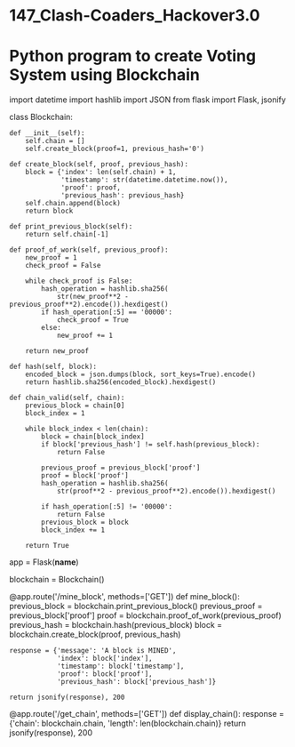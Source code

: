 # 147_Clash-Coaders_Hackover3.0
# Python program to create Voting System using Blockchain
import datetime
import hashlib
import JSON
from flask import Flask, jsonify
 
 
class Blockchain:
   
    def __init__(self):
        self.chain = []
        self.create_block(proof=1, previous_hash='0')
 
    def create_block(self, proof, previous_hash):
        block = {'index': len(self.chain) + 1,
                 'timestamp': str(datetime.datetime.now()),
                 'proof': proof,
                 'previous_hash': previous_hash}
        self.chain.append(block)
        return block
       
    def print_previous_block(self):
        return self.chain[-1]
       
    def proof_of_work(self, previous_proof):
        new_proof = 1
        check_proof = False
         
        while check_proof is False:
            hash_operation = hashlib.sha256(
                str(new_proof**2 - previous_proof**2).encode()).hexdigest()
            if hash_operation[:5] == '00000':
                check_proof = True
            else:
                new_proof += 1
                 
        return new_proof
 
    def hash(self, block):
        encoded_block = json.dumps(block, sort_keys=True).encode()
        return hashlib.sha256(encoded_block).hexdigest()
 
    def chain_valid(self, chain):
        previous_block = chain[0]
        block_index = 1
         
        while block_index < len(chain):
            block = chain[block_index]
            if block['previous_hash'] != self.hash(previous_block):
                return False
               
            previous_proof = previous_block['proof']
            proof = block['proof']
            hash_operation = hashlib.sha256(
                str(proof**2 - previous_proof**2).encode()).hexdigest()
             
            if hash_operation[:5] != '00000':
                return False
            previous_block = block
            block_index += 1
         
        return True
 

app = Flask(__name__)
 
blockchain = Blockchain()
 
@app.route('/mine_block', methods=['GET'])
def mine_block():
    previous_block = blockchain.print_previous_block()
    previous_proof = previous_block['proof']
    proof = blockchain.proof_of_work(previous_proof)
    previous_hash = blockchain.hash(previous_block)
    block = blockchain.create_block(proof, previous_hash)
     
    response = {'message': 'A block is MINED',
                'index': block['index'],
                'timestamp': block['timestamp'],
                'proof': block['proof'],
                'previous_hash': block['previous_hash']}
     
    return jsonify(response), 200
 
@app.route('/get_chain', methods=['GET'])
def display_chain():
    response = {'chain': blockchain.chain,
                'length': len(blockchain.chain)}
    return jsonify(response), 200
 
